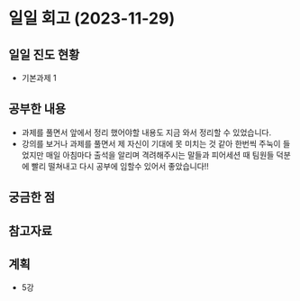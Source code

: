 # 일일 회고 (2023-11-29)

## 일일 진도 현황
- 기본과제 1 

## 공부한 내용
- 과제를 풀면서 앞에서 정리 했어야할 내용도 지금 와서 정리할 수 있었습니다.
- 강의를 보거나 과제를 풀면서 제 자신이 기대에 못 미치는 것 같아 한번씩 주눅이 들었지만
  매일 아침마다 출석을 알리며 격려해주시는 말들과 피어세션 때 팀원들 덕분에 빨리 떨쳐내고 다시 공부에 임할수 있어서 좋았습니다!!

## 궁금한 점

## 참고자료  

## 계획
- 5강